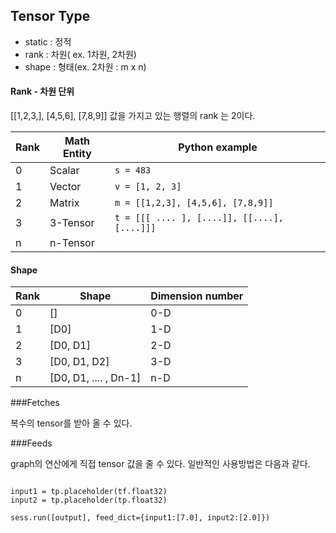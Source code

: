 ## Tensor Type

- static : 정적
- rank : 차원( ex. 1차원, 2차원)
- shape : 형태(ex. 2차원 : m x n)


#### Rank - 차원 단위

[[1,2,3,], [4,5,6], [7,8,9]] 값을 가지고 있는 행렬의 rank 는 2이다.

| Rank | Math Entity | Python example                           |
| ---- | ----------- | ---------------------------------------- |
| 0    | Scalar      | `s = 483`                                |
| 1    | Vector      | `v = [1, 2, 3]`                          |
| 2    | Matrix      | `m = [[1,2,3], [4,5,6], [7,8,9]]`        |
| 3    | 3-Tensor    | `t = [[[ .... ], [....]], [[....], [....]]]` |
| n    | n-Tensor    |                                          |

#### Shape

| Rank | Shape                 | Dimension number |
| ---- | --------------------- | ---------------- |
| 0    | []                    | 0-D              |
| 1    | [D0]                  | 1-D              |
| 2    | [D0, D1]              | 2-D              |
| 3    | [D0, D1, D2]          | 3-D              |
| n    | [D0, D1, .... , Dn-1] | n-D              |


###Fetches

복수의 tensor를 받아 올 수 있다.

###Feeds

graph의 연산에게 직접 tensor 값을 줄 수 있다. 일반적인 사용방법은 다음과 같다.
<pre><code>
input1 = tp.placeholder(tf.float32)
input2 = tp.placeholder(tp.float32)

sess.run([output], feed_dict={input1:[7.0], input2:[2.0]})
</pre></code>
